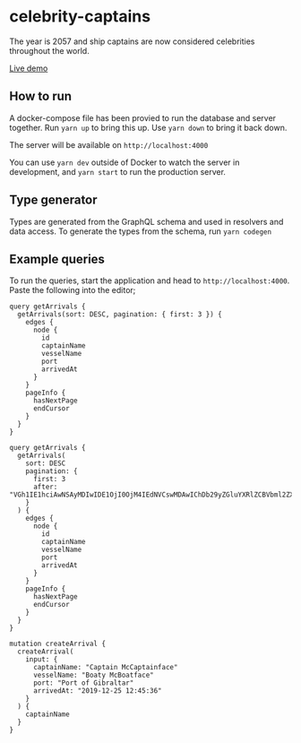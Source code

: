 # celebrity-captains

The year is 2057 and ship captains are now considered celebrities throughout the world.

[Live demo](https://celebrity-captains.herokuapp.com/)

## How to run

A docker-compose file has been provied to run the database and server together. Run `yarn up` to bring this up. Use `yarn down` to bring it back down.

The server will be available on `http://localhost:4000`

You can use `yarn dev` outside of Docker to watch the server in development, and `yarn start` to run the production server.

## Type generator

Types are generated from the GraphQL schema and used in resolvers and data access. To generate the types from the schema, run `yarn codegen`

## Example queries

To run the queries, start the application and head to `http://localhost:4000`. Paste the following into the editor;

```
query getArrivals {
  getArrivals(sort: DESC, pagination: { first: 3 }) {
    edges {
      node {
        id
        captainName
        vesselName
        port
        arrivedAt
      }
    }
    pageInfo {
      hasNextPage
      endCursor
    }
  }
}

query getArrivals {
  getArrivals(
    sort: DESC
    pagination: {
      first: 3
      after: "VGh1IE1hciAwNSAyMDIwIDE1OjI0OjM4IEdNVCswMDAwIChDb29yZGluYXRlZCBVbml2ZXJzYWwgVGltZSk="
    }
  ) {
    edges {
      node {
        id
        captainName
        vesselName
        port
        arrivedAt
      }
    }
    pageInfo {
      hasNextPage
      endCursor
    }
  }
}

mutation createArrival {
  createArrival(
    input: {
      captainName: "Captain McCaptainface"
      vesselName: "Boaty McBoatface"
      port: "Port of Gibraltar"
      arrivedAt: "2019-12-25 12:45:36"
    }
  ) {
    captainName
  }
}
```
